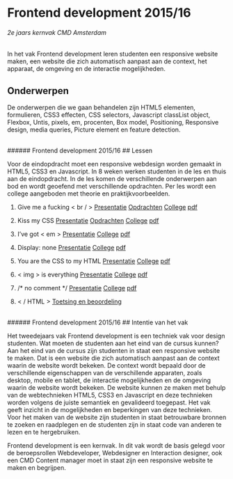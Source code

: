 
# Frontend development 2015/16
###### 2e jaars kernvak CMD Amsterdam
In het vak Frontend development leren studenten een responsive website maken, een website die zich automatisch aanpast aan de context, het apparaat, de omgeving en de interactie mogelijkheden.

## Onderwerpen
De onderwerpen die we gaan behandelen zijn HTML5 elementen, formulieren, 
CSS3 effecten, CSS selectors, 
Javascript classList object, 
Flexbox, 
Untis, pixels, em, procenten, 
Box model, Positioning, 
Responsive design, media queries, 
Picture element en feature detection.


<br>
###### Frontend development 2015/16
## Lessen

Voor de eindopdracht moet een responsive webdesign worden gemaakt in HTML5, CSS3 en Javascript. 
In 8 weken werken studenten in de les en thuis aan de eindopdracht. 
In de les komen de verschillende onderwerpen aan bod en wordt geoefend met verschillende opdrachten.
Per les wordt een college aangeboden met theorie en praktijkvoorbeelden.


1. Give me a fucking < br / > 
 [Presentatie](/FED1/Presentaties/les1-gimme-a-fucking-br.html)
 [Opdrachten](/FED1/Presentaties/les1-opdrachten.html)
 [College](/FED1/Colleges/les1-gimme-a-fucking-br/index.html)
 [pdf](/FED1/Colleges/les1-gimme-a-fucking-br/Give-me-a-fucking-br.pdf)

2. Kiss my CSS 
 [Presentatie](/FED1/Presentaties/les2-kiss-my-css.html)
 [Opdrachten](/FED1/Presentaties/les2-opdrachten.html)
 [College](/FED1/Colleges/les2-kiss-my-CSS/index.html) 
 [pdf](/FED1/Colleges/les2-kiss-my-CSS/Kiss-my-css.pdf)
 
3. I’ve got < em > 
 [Presentatie](/FED1/Presentaties/les3-i-ve-got-em.html) 
 [College](/FED1/Colleges/les3-i-ve-got-em/index.html) 
 [pdf](/FED1/Colleges/les3-i-ve-got-em/i-ve-got-em.pdf)
 
4. Display: none 
 [Presentatie](/FED1/Presentaties/les4-display-none.html) 
 [College](/FED1/Colleges/les4-display-none/index.html) 
 [pdf](/FED1/Colleges/les4-display-none/display-none.pdf)
 
5. You are the CSS to my HTML 
 [Presentatie](/FED1/Presentaties/les5-you-are-the-css-to-my-html.html) 
 [College](/FED1/Colleges/les5-you-are-the-CSS-to-my-HTML/index.html) 
 [pdf](/FED1/Colleges/les5-you-are-the-CSS-to-my-HTML/you-are-the-CSS-to-my-HTML.pdf)

6. < img > is everything 
 [Presentatie](/FED1/Presentaties/les6-img-is-everything.html) 
 [College](/FED1/Colleges/les6-img-is-everything/index.html) 
 [pdf](/FED1/Colleges/les6-img-is-everything/img-is-everything.pdf)
 
7. /* no comment */ 
 [Presentatie](/FED1/Presentaties/les7-no-comment.html) 
 [College](/FED1/Colleges/les7-no-comment/index.html) 
 [pdf](/FED1/Colleges/les7-no-comment/no-comment.pdf)
 
8. < / HTML > [Toetsing en beoordeling](#)


<br>
###### Frontend development 2015/16
## Intentie van het vak

Het tweedejaars vak Frontend development is een techniek vak voor design studenten. 
Wat moeten de studenten aan het eind van de cursus kunnen? 
Aan het eind van de cursus zijn studenten in staat een responsive website te maken. 
Dat is een website die zich automatisch aanpast aan de context waarin de website wordt bekeken. 
De context wordt bepaald door de verschillende eigenschappen van de verschillende apparaten, zoals desktop, mobile en tablet, de interactie mogelijkheden en de omgeving waarin de website wordt bekeken. 
De website kunnen ze maken met behulp van de webtechnieken HTML5, CSS3 en Javascript en deze technieken worden volgens de juiste semantiek en gevalideerd toegepast.  Het vak geeft inzicht in de mogelijkheden en beperkingen van deze technieken. Voor het maken van de website zijn studenten in staat betrouwbare bronnen te zoeken en raadplegen en de studenten zijn in staat code van anderen te lezen en te hergebruiken.

Frontend development is een kernvak. In dit vak wordt de basis gelegd voor de beroepsrollen Webdeveloper, Webdesigner en Interaction designer, ook een CMD Content manager moet in staat zijn een responsive website te maken en begrijpen.


